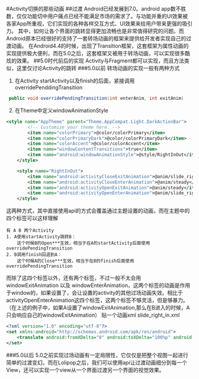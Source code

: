 #Activity切换的那些动画
##过渡
Android已经发展到7.0。android app数不胜数，仅仅功能切中用户痛点已经不能满足市场的需求了。与功能并重的UI效果被各家App所重视，它们实现的各种各样交互方式、UI效果来给用户带来更强的吸引力。
其中，如何让各个界面的跳转显得更加流畅也是非常值得研究的问题。而Android原本已经很好的支持了一套转场动画的框架来提供给开发者实现自己的过渡动画。
在Android4.4的时候，出现了Transition框架，这套框架为属性动画的实现提供极大便利，而在5.0之后，这套框架又被用于转场动画，可以实现很多酷炫的效果。
##5.0时代前后的实现
Activity与Fragment都可以实现，而且方法类似，这里仅讨论Activity的跳转
###5.0以前
转场动画的实现一般有两种方式
1. 在Activity startActivity以及finish的后面，紧接调用overridePenddingTransition
```java
 public void overridePendingTransition(int enterAnim, int exitAnim)
```
2. 在Theme中定义windowAnimationStyle
```xml
<style name="AppTheme" parent="Theme.AppCompat.Light.DarkActionBar">
        <!-- Customize your theme here. -->
        <item name="colorPrimary">@color/colorPrimary</item>
        <item name="colorPrimaryDark">@color/colorPrimaryDark</item>
        <item name="colorAccent">@color/colorAccent</item>
        <item name="windowContentTransitions">true</item>
        <item name="android:windowAnimationStyle">@style/RightInOut</item>
    </style>

    <style name="RightInOut">
        <item name="android:activityCloseExitAnimation">@anim/slide_right_out</item>
        <item name="android:activityCloseEnterAnimation">@anim/steady</item>
        <item name="android:activityOpenExitAnimation">@anim/steady</item>
        <item name="android:activityOpenEnterAnimation">@anim/slide_right_in</item>
    </style>
```
这两种方式，其中直接使用api的方式会覆盖通过主题设置的动画，而在主题中的四个标签可以这样理解
```text
有 A B 两个Activity
1. A使用startActivity跳转B：
    这个时候B的Open***生效，相当于在A的startActivity后面使用overridePendingTransition
2. B调用finish回退到A：
    这个时候A的Close***生效，相当于在B的finish后面使用overridePendingTransition
```
而除了这四个标签以外，还有两个标签，不过一般不太会用windowExitAnimation 以及 windowEnterAnimation，这两个标签的动画是作用于window的，如果设置了，会让设置的activity的其他过场动画失效。相比于activityOpenEnterAnimation这四个标签，这两个标签不够灵活，但是够暴力。（在上述的例子中，如果A设置了windowExitAnimation,那么在B进入的时候，A只会响应自己的windowExitAnimation）
贴一个动画xml
slide_right_in.xml
```xml
<?xml version="1.0" encoding="utf-8"?>
<set xmlns:android="http://schemas.android.com/apk/res/android">
    <translate android:fromXDelta="0" android:toXDelta="100%p" android:duration="300"/>
</set>
```
###5.0以后
5.0之前实现过场动画有一定局限性，它仅仅是把整个视图一起进行简单的过渡变幻。而在Lolipop之后，我们可以使用api让过渡动画细分到每一个View，还可以实现一个view从一个界面过渡另一个界面的视觉效果。














